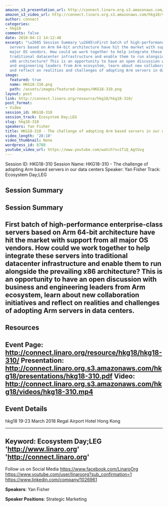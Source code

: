 ```yaml
---
amazon_s3_presentation_url: http://connect.linaro.org.s3.amazonaws.com/hkg18/presentations/hkg18-310.pdf
amazon_s3_video_url: http://connect.linaro.org.s3.amazonaws.com/hkg18/videos/hkg18-310.mp4
author: connect
categories:
- hkg18
comments: false
date: 2018-04-11 14:12:48
excerpt: "\u2605 Session Summary \u2605\nFirst batch of high-performance enterprise-class
  servers based on Arm 64-bit architecture have hit the market with support from all
  major OS vendors. How could we work together to help integrate these servers into
  traditional datacenter infrastructure and enable them to run alongside the prevailing
  x86 architecture? This is an opportunity to have an open discussion with business
  and engineering leaders from Arm ecosystem, learn about new collaboration initiatives
  and reflect on realities and challenges of adopting Arm servers in data centers."
image:
  featured: true
  name: HKG18-310.png
  path: /assets/images/featured-images/HKG18-310.png
layout: post
link: http://connect.linaro.org/resource/hkg18/hkg18-310/
post_format:
- Video
session_id: HKG18-310
session_track: Ecosystem Day;LEG
slug: hkg18-310
speakers: Yan Fisher
title: HKG18-310 - The challenge of adopting Arm based servers in our data centers
video_length: '28:10'
video_thumbnail: None
wordpress_id: 8788
youtube_video_url: https://www.youtube.com/watch?v=1TiQ_AgtUvg
---
```


Session ID: HKG18-310
Session Name: HKG18-310 - The challenge of adopting Arm based servers in our data centers
Speaker: Yan Fisher
Track: Ecosystem Day;LEG


## Session Summary
## Session Summary
First batch of high-performance enterprise-class servers based on Arm 64-bit architecture have hit the market with support from all major OS vendors. How could we work together to help integrate these servers into traditional datacenter infrastructure and enable them to run alongside the prevailing x86 architecture? This is an opportunity to have an open discussion with business and engineering leaders from Arm ecosystem, learn about new collaboration initiatives and reflect on realities and challenges of adopting Arm servers in data centers. 
---------------------------------------------------
## Resources
Event Page: http://connect.linaro.org/resource/hkg18/hkg18-310/
Presentation: http://connect.linaro.org.s3.amazonaws.com/hkg18/presentations/hkg18-310.pdf
Video: http://connect.linaro.org.s3.amazonaws.com/hkg18/videos/hkg18-310.mp4
 ---------------------------------------------------
## Event Details
hkg18
19-23 March 2018 
Regal Airport Hotel Hong Kong

---------------------------------------------------
Keyword: Ecosystem Day;LEG
'http://www.linaro.org'
'http://connect.linaro.org'
---------------------------------------------------
Follow us on Social Media
https://www.facebook.com/LinaroOrg
https://www.youtube.com/user/linaroorg?sub_confirmation=1
https://www.linkedin.com/company/1026961

**Speakers**: Yan Fisher

**Speaker Positions**: Strategic Marketing